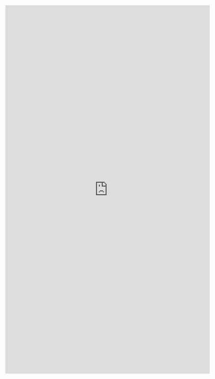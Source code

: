 <iframe src="https://docs.google.com/forms/d/e/1FAIpQLSf_2Hrj71UvzlXTgml7_NYbgt3WXen1oxwqflTeXDApRT272Q/viewform?embedded=true" width="640" height="1154" frameborder="0" marginheight="0" marginwidth="0">Loading…</iframe>
